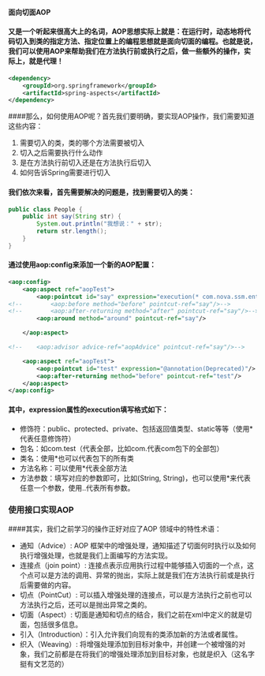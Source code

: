 #### 面向切面AOP
#### 又是一个听起来很高大上的名词，AOP思想实际上就是：在运行时，动态地将代码切入到类的指定方法、指定位置上的编程思想就是面向切面的编程。也就是说，我们可以使用AOP来帮助我们在方法执行前或执行之后，做一些额外的操作，实际上，就是代理！
~~~xml
<dependency>
    <groupId>org.springframework</groupId>
    <artifactId>spring-aspects</artifactId>
</dependency>
~~~
####那么，如何使用AOP呢？首先我们要明确，要实现AOP操作，我们需要知道这些内容：
1. 需要切入的类，类的哪个方法需要被切入
2. 切入之后需要执行什么动作
3. 是在方法执行前切入还是在方法执行后切入
4. 如何告诉Spring需要进行切入
#### 我们依次来看，首先需要解决的问题是，找到需要切入的类：
~~~java
public class People {
    public int say(String str) {
        System.out.println("我想说：" + str);
        return str.length();
    }
}
~~~

#### 通过使用aop:config来添加一个新的AOP配置：
~~~xml
<aop:config>
    <aop:aspect ref="aopTest">
        <aop:pointcut id="say" expression="execution(* com.nova.ssm.entity.People.say(String))"/>
<!--        <aop:before method="before" pointcut-ref="say"/>-->
<!--        <aop:after-returning method="after" pointcut-ref="say"/>-->
        <aop:around method="around" pointcut-ref="say"/>

    </aop:aspect>

<!--    <aop:advisor advice-ref="aopAdvice" pointcut-ref="say"/>-->

    <aop:aspect ref="aopTest">
        <aop:pointcut id="test" expression="@annotation(Deprecated)"/>
        <aop:after-returning method="before" pointcut-ref="test"/>
    </aop:aspect>
</aop:config>
~~~

#### 其中，expression属性的execution填写格式如下：
* 修饰符：public、protected、private、包括返回值类型、static等等（使用*代表任意修饰符）
* 包名：如com.test（代表全部，比如com.代表com包下的全部包）
* 类名：使用*也可以代表包下的所有类
* 方法名称：可以使用*代表全部方法
* 方法参数：填写对应的参数即可，比如(String, String)，也可以使用*来代表任意一个参数，使用..代表所有参数。

### 使用接口实现AOP
####其实，我们之前学习的操作正好对应了AOP 领域中的特性术语：
* 通知（Advice）: AOP 框架中的增强处理，通知描述了切面何时执行以及如何执行增强处理，也就是我们上面编写的方法实现。
* 连接点（join point）: 连接点表示应用执行过程中能够插入切面的一个点，这个点可以是方法的调用、异常的抛出，实际上就是我们在方法执行前或是执行后需要做的内容。
* 切点（PointCut）: 可以插入增强处理的连接点，可以是方法执行之前也可以方法执行之后，还可以是抛出异常之类的。
* 切面（Aspect）: 切面是通知和切点的结合，我们之前在xml中定义的就是切面，包括很多信息。
* 引入（Introduction）：引入允许我们向现有的类添加新的方法或者属性。
* 织入（Weaving）: 将增强处理添加到目标对象中，并创建一个被增强的对象，我们之前都是在将我们的增强处理添加到目标对象，也就是织入（这名字挺有文艺范的）